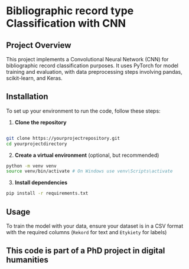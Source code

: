 # Bibliographic record type Classification with CNN

## Project Overview

This project implements a Convolutional Neural Network (CNN) for bibliographic record classification purposes. It uses PyTorch for model training and evaluation, with data preprocessing steps involving pandas, scikit-learn, and Keras.

## Installation

To set up your environment to run the code, follow these steps:

1. **Clone the repository**

```bash

git clone https://yourprojectrepository.git
cd yourprojectdirectory
```


2. **Create a virtual environment** (optional, but recommended)

```bash
python -m venv venv
source venv/bin/activate # On Windows use venv\Scripts\activate
```


3. **Install dependencies**

```bash
pip install -r requirements.txt
```


## Usage

To train the model with your data, ensure your dataset is in a CSV format with the required columns (`Rekord` for text and `Etykiety` for labels)

## This code is part of a PhD project in digital humanities 
